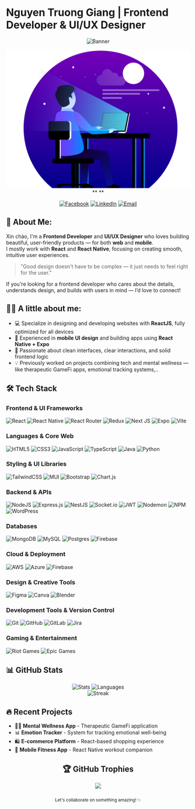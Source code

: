 
# Nguyen Truong Giang | Frontend Developer & UI/UX Designer

<div align="center">
  
  ![Banner](https://img.shields.io/badge/Frontend%20Developer-UI%2FUX%20Designer-3178C6?style=for-the-badge)
  
  <img src = "coder_animation.svg" width="770"/>
  **<script src="https://unpkg.com/@lottiefiles/dotlottie-wc@0.6.2/dist/dotlottie-wc.js" type="module"></script>
<dotlottie-wc src="https://lottie.host/624a0bbd-bdd5-4d93-8a79-3db6c482a586/JneYlgNAqZ.lottie" style="width: 300px;height: 300px" speed="1" autoplay loop></dotlottie-wc>**

  [![Facebook](https://img.shields.io/badge/Facebook-%231877F2.svg?style=for-the-badge&logo=Facebook&logoColor=white)](https://facebook.com/TruongGiangNguyen0901)
  [![LinkedIn](https://img.shields.io/badge/LinkedIn-%230077B5.svg?style=for-the-badge&logo=linkedin&logoColor=white)](https://linkedin.com/in/truonggiangnguyen0901/)
  [![Email](https://img.shields.io/badge/Email-D14836?style=for-the-badge&logo=gmail&logoColor=white)](mailto:gianggg244@gmail.com)

</div>

## 👋 About Me:

Xin chào, I'm a **Frontend Developer** and **UI/UX Designer** who loves building beautiful, user-friendly products — for both **web** and **mobile**.  <br>I mostly work with **React** and **React Native**, focusing on creating smooth, intuitive user experiences.

> "Good design doesn't have to be complex — it just needs to feel right for the user."

If you're looking for a frontend developer who cares about the details, understands design, and builds with users in mind — I’d love to connect!<br>
## 👨‍💻 A little about me:

- 💻 Specialize in designing and developing websites with **ReactJS**, fully optimized for all devices
- 📱 Experienced in **mobile UI design** and building apps using **React Native + Expo**
- 🎯 Passionate about clean interfaces, clear interactions, and solid frontend logic
- 💡 Previously worked on projects combining tech and mental wellness — like therapeutic GameFi apps, emotional tracking systems,..

## 🛠️ Tech Stack

### Frontend & UI Frameworks
![React](https://img.shields.io/badge/react-%2320232a.svg?style=flat&logo=react&logoColor=%2361DAFB)
![React Native](https://img.shields.io/badge/react_native-%2320232a.svg?style=flat&logo=react&logoColor=%2361DAFB)
![React Router](https://img.shields.io/badge/React_Router-CA4245?style=flat&logo=react-router&logoColor=white)
![Redux](https://img.shields.io/badge/redux-%23593d88.svg?style=flat&logo=redux&logoColor=white)
![Next JS](https://img.shields.io/badge/Next-black?style=flat&logo=next.js&logoColor=white)
![Expo](https://img.shields.io/badge/expo-1C1E24?style=flat&logo=expo&logoColor=#D04A37)
![Vite](https://img.shields.io/badge/vite-%23646CFF.svg?style=flat&logo=vite&logoColor=white)

### Languages & Core Web
![HTML5](https://img.shields.io/badge/html5-%23E34F26.svg?style=flat&logo=html5&logoColor=white)
![CSS3](https://img.shields.io/badge/css3-%231572B6.svg?style=flat&logo=css3&logoColor=white)
![JavaScript](https://img.shields.io/badge/javascript-%23323330.svg?style=flat&logo=javascript&logoColor=%23F7DF1E)
![TypeScript](https://img.shields.io/badge/typescript-%23007ACC.svg?style=flat&logo=typescript&logoColor=white)
![Java](https://img.shields.io/badge/java-%23ED8B00.svg?style=flat&logo=openjdk&logoColor=white)
![Python](https://img.shields.io/badge/python-3670A0?style=flat&logo=python&logoColor=ffdd54)

### Styling & UI Libraries
![TailwindCSS](https://img.shields.io/badge/tailwindcss-%2338B2AC.svg?style=flat&logo=tailwind-css&logoColor=white)
![MUI](https://img.shields.io/badge/MUI-%230081CB.svg?style=flat&logo=mui&logoColor=white)
![Bootstrap](https://img.shields.io/badge/bootstrap-%238511FA.svg?style=flat&logo=bootstrap&logoColor=white)
![Chart.js](https://img.shields.io/badge/chart.js-F5788D.svg?style=flat&logo=chart.js&logoColor=white)

### Backend & APIs
![NodeJS](https://img.shields.io/badge/node.js-6DA55F?style=flat&logo=node.js&logoColor=white)
![Express.js](https://img.shields.io/badge/express.js-%23404d59.svg?style=flat&logo=express&logoColor=%2361DAFB)
![NestJS](https://img.shields.io/badge/nestjs-%23E0234E.svg?style=flat&logo=nestjs&logoColor=white)
![Socket.io](https://img.shields.io/badge/Socket.io-black?style=flat&logo=socket.io&badgeColor=010101)
![JWT](https://img.shields.io/badge/JWT-black?style=flat&logo=JSON%20web%20tokens)
![Nodemon](https://img.shields.io/badge/NODEMON-%23323330.svg?style=flat&logo=nodemon&logoColor=%BBDEAD)
![NPM](https://img.shields.io/badge/NPM-%23CB3837.svg?style=flat&logo=npm&logoColor=white)
![WordPress](https://img.shields.io/badge/WordPress-%23117AC9.svg?style=flat&logo=WordPress&logoColor=white)

### Databases
![MongoDB](https://img.shields.io/badge/MongoDB-%234ea94b.svg?style=flat&logo=mongodb&logoColor=white)
![MySQL](https://img.shields.io/badge/mysql-4479A1.svg?style=flat&logo=mysql&logoColor=white)
![Postgres](https://img.shields.io/badge/postgres-%23316192.svg?style=flat&logo=postgresql&logoColor=white)
![Firebase](https://img.shields.io/badge/firebase-a08021?style=flat&logo=firebase&logoColor=ffcd34)

### Cloud & Deployment
![AWS](https://img.shields.io/badge/AWS-%23FF9900.svg?style=flat&logo=amazon-aws&logoColor=white)
![Azure](https://img.shields.io/badge/azure-%230072C6.svg?style=flat&logo=microsoftazure&logoColor=white)
![Firebase](https://img.shields.io/badge/firebase-%23039BE5.svg?style=flat&logo=firebase)

### Design & Creative Tools
![Figma](https://img.shields.io/badge/figma-%23F24E1E.svg?style=flat&logo=figma&logoColor=white)
![Canva](https://img.shields.io/badge/Canva-%2300C4CC.svg?style=flat&logo=Canva&logoColor=white)
![Blender](https://img.shields.io/badge/blender-%23F5792A.svg?style=flat&logo=blender&logoColor=white)

### Development Tools & Version Control
![Git](https://img.shields.io/badge/git-%23F05033.svg?style=flat&logo=git&logoColor=white)
![GitHub](https://img.shields.io/badge/github-%23121011.svg?style=flat&logo=github&logoColor=white)
![GitLab](https://img.shields.io/badge/gitlab-%23181717.svg?style=flat&logo=gitlab&logoColor=white)
![Jira](https://img.shields.io/badge/jira-%230A0FFF.svg?style=flat&logo=jira&logoColor=white)

### Gaming & Entertainment
![Riot Games](https://img.shields.io/badge/riotgames-D32936.svg?style=flat&logo=riotgames&logoColor=white)
![Epic Games](https://img.shields.io/badge/epicgames-%23313131.svg?style=flat&logo=epicgames&logoColor=white)

## 📊 GitHub Stats

<div align="center">
  <img src="https://github-readme-stats.vercel.app/api?username=Marshal-Nguyen&theme=vue-dark&hide_border=true&include_all_commits=true&count_private=true" height="150" alt="Stats"/>
  <img src="https://github-readme-stats.vercel.app/api/top-langs/?username=Marshal-Nguyen&theme=vue-dark&hide_border=true&include_all_commits=true&count_private=true&layout=compact" height="150" alt="Languages"/>
</div>

<div align="center">
  <img src="https://nirzak-streak-stats.vercel.app/?user=Marshal-Nguyen&theme=vue-dark&hide_border=true" height="180" alt="Streak"/>
</div>

## 🔥 Recent Projects
- 💆‍♂️ **Mental Wellness App** - Therapeutic GameFi application
- 📊 **Emotion Tracker** - System for tracking emotional well-being
- 🛍️ **E-commerce Platform** - React-based shopping experience
- 📱 **Mobile Fitness App** - React Native workout companion


<div align="center">
  
 ## 🏆 GitHub Trophies
![](https://github-profile-trophy.vercel.app/?username=Marshal-Nguyen&theme=merko&no-frame=true&no-bg=false&margin-w=4)
  
  <sub>Let's collaborate on something amazing! ✨</sub>
</div>
